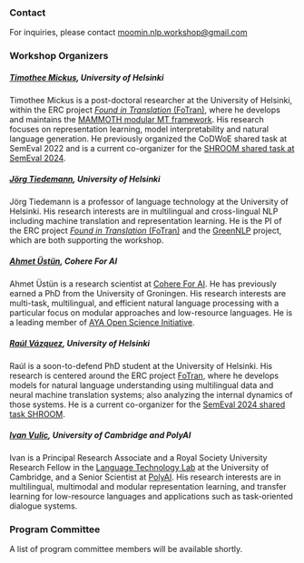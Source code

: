 ### Contact

For inquiries, please contact [moomin.nlp.workshop@gmail.com](mailto:moomin.nlp.workshop@gmail.com)

### Workshop Organizers

##### [Timothee Mickus](timotheemickus.github.io), University of Helsinki
Timothee Mickus is a  post-doctoral researcher at the University of Helsinki, within the ERC project [_Found in Translation_ (FoTran)](https://blogs.helsinki.fi/language-technology/fotran/), where he develops and maintains the [MAMMOTH modular MT framework](https://github.com/Helsinki-NLP/mammoth).
His research focuses on representation learning, model interpretability and natural language generation. 
He previously organized the CoDWoE shared task at SemEval 2022 and is a current co-organizer for the [SHROOM shared task at SemEval 2024](https://helsinki-nlp.github.io/shroom/).

##### [Jörg Tiedemann](blogs.helsinki.fi/tiedeman), University of Helsinki
Jörg Tiedemann is a professor of language technology at the University of Helsinki. 
His research interests are in multilingual and cross-lingual NLP including machine translation and representation learning. 
He is the PI of the ERC project [_Found in Translation_ (FoTran)](https://blogs.helsinki.fi/language-technology/fotran/) and the [GreenNLP](https://greennlp.github.io/) project, which are both supporting the workshop. 

##### [Ahmet Üstün](ahmetustun.github.io), Cohere For AI 
Ahmet Üstün is a research scientist at [Cohere For AI](https://cohere.for.ai/). 
He has previously earned a PhD from the University of Groningen. 
His research interests are multi-task, multilingual, and efficient natural language processing with a particular focus on modular approaches and low-resource languages. 
He is a leading member of [AYA Open Science Initiative](https://txt.cohere.com/aya-multilingual/).

##### [Raúl Vázquez](https://jrvc.github.io/), University of Helsinki 
Raúl is a soon-to-defend PhD student at the University of Helsinki. His research is centered around the ERC project [FoTran](https://blogs.helsinki.fi/language-technology/fotran/), where he develops models for natural language understanding using multilingual data and neural machine translation systems; also 
analyzing the internal dynamics of those systems. He is a current co-organizer for the [SemEval 2024 shared task SHROOM](https://helsinki-nlp.github.io/shroom/).

##### [Ivan Vulic](sites.google.com/site/ivanvulic/), University of Cambridge and PolyAI 
Ivan is a Principal Research Associate and a Royal Society University Research Fellow in the [Language Technology Lab](https://www.languagesciences.cam.ac.uk/departments/language-technology-lab-university-of-cambridge) at the University of Cambridge, and a Senior Scientist at [PolyAI](https://poly.ai/).
His research interests are in multilingual, multimodal and modular representation learning, and transfer learning for low-resource languages and applications such as task-oriented dialogue systems. 

### Program Committee
A list of program committee members will be available shortly.
